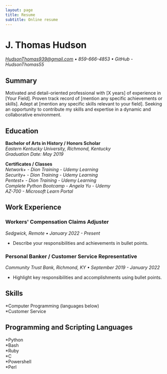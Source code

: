 ```yaml
---
layout: page
title: Resume
subtitle: Online resume
---
```



# J. Thomas Hudson  
*HudsonThomas939@gmail.com • 859-666-4853 • GitHub - HudsonThomas55*

## Summary  
Motivated and detail-oriented professional with [X years] of experience in [Your Field]. Proven track record of [mention any specific achievements or skills]. Adept at [mention any specific skills relevant to your field]. Seeking an opportunity to contribute my skills and expertise in a dynamic and collaborative environment.

## Education  
**Bachelor of Arts in History / Honors Scholar**  
*Eastern Kentucky University, Richmond, Kentucky*  
*Graduation Date: May 2019*  

**Certificates / Classes**  
*Network+ - Dion Training - Udemy Learning*  
*Security+ - Dion Training - Udemy Learning*  
*Pentest+ - Dion Training - Udemy Learning*  
*Complete Python Bootcamp - Angela Yu - Udemy*  
*AZ-700 - Microsoft Learn Portal*  

## Work Experience
### Workers' Compensation Claims Adjuster  
*Sedgwick, Remote • January 2022 - Present*  
- Describe your responsibilities and achievements in bullet points.

### Personal Banker / Customer Service Representative  
*Community Trust Bank, Richmond, KY • September 2019 - January 2022*  
- Highlight key responsibilities and accomplishments using bullet points.

## Skills  
*Computer Programming (languages below)  
*Customer Service  


## Programming and Scripting Languages  
*Python  
*Bash  
*Ruby  
*C  
*Powershell  
*Perl  